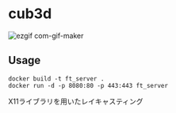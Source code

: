 # cub3d

![ezgif com-gif-maker](https://user-images.githubusercontent.com/66932739/105469260-4cbd4e00-5cdb-11eb-882e-81affb7caa88.gif)
## Usage

```
docker build -t ft_server .
docker run -d -p 8080:80 -p 443:443 ft_server
```

X11ライブラリを用いたレイキャスティング

